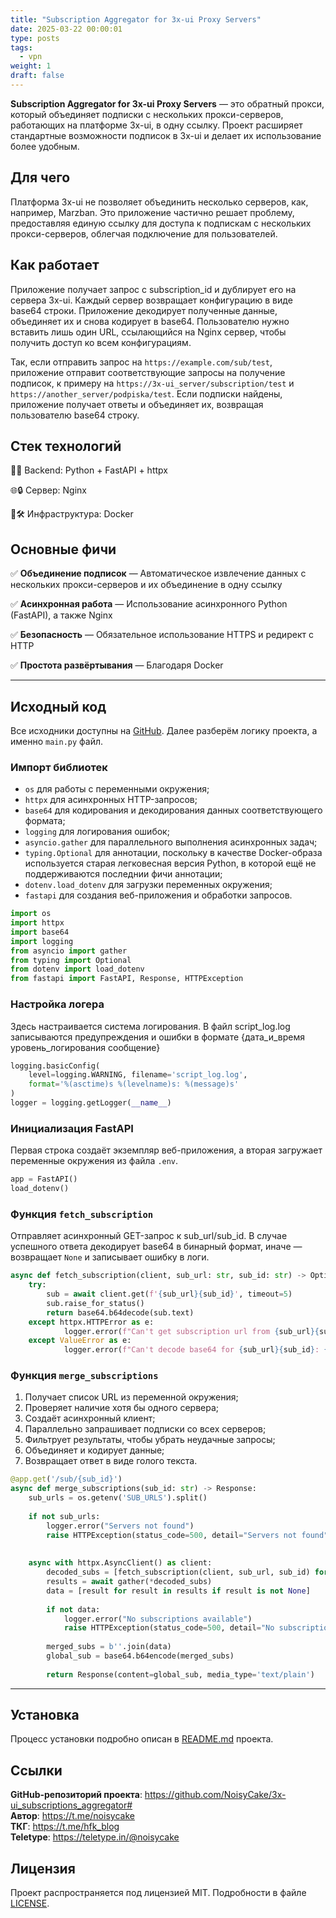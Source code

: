 ```yaml
---
title: "Subscription Aggregator for 3x-ui Proxy Servers"
date: 2025-03-22 00:00:01
type: posts
tags:
  - vpn
weight: 1
draft: false
---
```


**Subscription Aggregator for 3x-ui Proxy Servers** — это обратный прокси, который объединяет подписки с нескольких прокси-серверов, работающих на платформе 3x-ui, в одну ссылку. Проект расширяет стандартные возможности подписок в 3x-ui и делает их использование более удобным.

<!--more-->

## Для чего
Платформа 3x-ui не позволяет объединить несколько серверов, как, например, Marzban. Это приложение частично решает проблему, предоставляя единую ссылку для доступа к подпискам с нескольких прокси-серверов, облегчая подключение для пользователей.

## Как работает
Приложение получает запрос с subscription_id и дублирует его на сервера 3x-ui. Каждый сервер возвращает конфигурацию в виде base64 строки. Приложение декодирует полученные данные, объединяет их и снова кодирует в base64. Пользователю нужно вставить лишь один URL, ссылающийся на Nginx сервер, чтобы получить доступ ко всем конфигурациям.

Так, если отправить запрос на `https://example.com/sub/test`, приложение отправит соответствующие запросы на получение подписок, к примеру на `https://3x-ui_server/subscription/test` и `https://another_server/podpiska/test`. Если подписки найдены, приложение получает ответы и объединяет их, возвращая пользователю base64 строку.

## Стек технологий
🐍🚀 Backend: Python + FastAPI + httpx  

🌐🔒 Сервер: Nginx  

🐳🛠️ Инфраструктура: Docker

## Основные фичи
✅ **Объединение подписок** — Автоматическое извлечение данных с нескольких прокси-серверов и их объединение в одну ссылку

✅ **Асинхронная работа** — Использование асинхронного Python (FastAPI), а также Nginx

✅ **Безопасность** — Обязательное использование HTTPS и редирект с HTTP

✅ **Простота развёртывания** — Благодаря Docker

---
## Исходный код
Все исходники доступны на [GitHub](https://github.com/NoisyCake/3x-ui_subscriptions_aggregator#). Далее разберём логику проекта, а именно `main.py` файл.

### Импорт библиотек  
- `os` для работы с переменными окружения; 
- `httpx` для асинхронных HTTP-запросов;
- `base64` для кодирования и декодирования данных соответствующего формата;
- `logging` для логирования ошибок;
- `asyncio.gather` для параллельного выполнения асинхронных задач;
- `typing.Optional` для аннотации, поскольку в качестве Docker-образа используется старая легковесная версия Python, в которой ещё не поддерживаются последнии фичи аннотации;
- `dotenv.load_dotenv` для загрузки переменных окружения;
- `fastapi` для создания веб-приложения и обработки запросов.

```py
import os
import httpx
import base64
import logging
from asyncio import gather
from typing import Optional
from dotenv import load_dotenv
from fastapi import FastAPI, Response, HTTPException
```

### Настройка логера  
Здесь настраивается система логирования. В файл script_log.log записываются предупреждения и ошибки в формате {дата_и_время уровень_логирования сообщение}
```py
logging.basicConfig(
    level=logging.WARNING, filename='script_log.log',
    format='%(asctime)s %(levelname)s: %(message)s'
)
logger = logging.getLogger(__name__)
```

### Инициализация FastAPI  
Первая строка создаёт экземпляр веб-приложения, а вторая загружает переменные окружения из файла `.env`.
```py
app = FastAPI()
load_dotenv()
```

### Функция `fetch_subscription`
Отправляет асинхронный GET-запрос к sub_url/sub_id. В случае успешного ответа декодирует base64 в бинарный формат, иначе — возвращает `None` и записывает ошибку в логи.
```py
async def fetch_subscription(client, sub_url: str, sub_id: str) -> Optional[bytes]:
    try:
        sub = await client.get(f'{sub_url}{sub_id}', timeout=5)
        sub.raise_for_status()
        return base64.b64decode(sub.text)
    except httpx.HTTPError as e:
            logger.error(f"Can't get subscription url from {sub_url}{sub_id}: {str(e)}")
    except ValueError as e:
            logger.error(f"Can't decode base64 for {sub_url}{sub_id}: {str(e)}")
```

### Функция `merge_subscriptions`
1. Получает список URL из переменной окружения;
1. Проверяет наличие хотя бы одного сервера;
1. Создаёт асинхронный клиент;
1. Параллельно запрашивает подписки со всех серверов;
1. Фильтрует результаты, чтобы убрать неудачные запросы;
1. Объединяет и кодирует данные;
1. Возвращает ответ в виде голого текста.
```py
@app.get('/sub/{sub_id}')
async def merge_subscriptions(sub_id: str) -> Response:
    sub_urls = os.getenv('SUB_URLS').split()
    
    if not sub_urls:
        logger.error("Servers not found")
        raise HTTPException(status_code=500, detail="Servers not found")
    
    
    async with httpx.AsyncClient() as client:
        decoded_subs = [fetch_subscription(client, sub_url, sub_id) for sub_url in sub_urls]
        results = await gather(*decoded_subs)
        data = [result for result in results if result is not None]
        
        if not data:
            logger.error("No subscriptions available")
            raise HTTPException(status_code=500, detail="No subscriptions available")    
        
        merged_subs = b''.join(data)
        global_sub = base64.b64encode(merged_subs)
        
        return Response(content=global_sub, media_type='text/plain')
```

---
## Установка
Процесс установки подробно описан в [README.md](https://github.com/NoisyCake/3x-ui_subscriptions_aggregator#) проекта.

## Ссылки
**GitHub-репозиторий проекта**: https://github.com/NoisyCake/3x-ui_subscriptions_aggregator#  
**Автор**: https://t.me/noisycake  
**ТКГ**: https://t.me/hfk_blog  
**Teletype**: https://teletype.in/@noisycake

## Лицензия
Проект распространяется под лицензией MIT. Подробности в файле [LICENSE](https://github.com/NoisyCake/3x-ui_subscriptions_aggregator/blob/main/LICENSE).